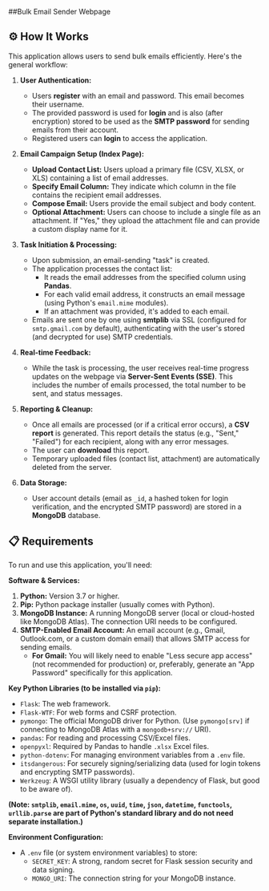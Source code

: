 ##Bulk Email Sender Webpage
## ⚙️ How It Works

This application allows users to send bulk emails efficiently. Here's the general workflow:

1.  **User Authentication:**
    *   Users **register** with an email and password. This email becomes their username.
    *   The provided password is used for **login** and is also (after encryption) stored to be used as the **SMTP password** for sending emails from their account.
    *   Registered users can **login** to access the application.

2.  **Email Campaign Setup (Index Page):**
    *   **Upload Contact List:** Users upload a primary file (CSV, XLSX, or XLS) containing a list of email addresses.
    *   **Specify Email Column:** They indicate which column in the file contains the recipient email addresses.
    *   **Compose Email:** Users provide the email subject and body content.
    *   **Optional Attachment:** Users can choose to include a single file as an attachment. If "Yes," they upload the attachment file and can provide a custom display name for it.

3.  **Task Initiation & Processing:**
    *   Upon submission, an email-sending "task" is created.
    *   The application processes the contact list:
        *   It reads the email addresses from the specified column using **Pandas**.
        *   For each valid email address, it constructs an email message (using Python's `email.mime` modules).
        *   If an attachment was provided, it's added to each email.
    *   Emails are sent one by one using **smtplib** via SSL (configured for `smtp.gmail.com` by default), authenticating with the user's stored (and decrypted for use) SMTP credentials.

4.  **Real-time Feedback:**
    *   While the task is processing, the user receives real-time progress updates on the webpage via **Server-Sent Events (SSE)**. This includes the number of emails processed, the total number to be sent, and status messages.

5.  **Reporting & Cleanup:**
    *   Once all emails are processed (or if a critical error occurs), a **CSV report** is generated. This report details the status (e.g., "Sent," "Failed") for each recipient, along with any error messages.
    *   The user can **download** this report.
    *   Temporary uploaded files (contact list, attachment) are automatically deleted from the server.

6.  **Data Storage:**
    *   User account details (email as `_id`, a hashed token for login verification, and the encrypted SMTP password) are stored in a **MongoDB** database.

## 📋 Requirements

To run and use this application, you'll need:

**Software & Services:**

1.  **Python:** Version 3.7 or higher.
2.  **Pip:** Python package installer (usually comes with Python).
3.  **MongoDB Instance:** A running MongoDB server (local or cloud-hosted like MongoDB Atlas). The connection URI needs to be configured.
4.  **SMTP-Enabled Email Account:** An email account (e.g., Gmail, Outlook.com, or a custom domain email) that allows SMTP access for sending emails.
    *   **For Gmail:** You will likely need to enable "Less secure app access" (not recommended for production) or, preferably, generate an "App Password" specifically for this application.

**Key Python Libraries (to be installed via `pip`):**

*   `Flask`: The web framework.
*   `Flask-WTF`: For web forms and CSRF protection.
*   `pymongo`: The official MongoDB driver for Python. (Use `pymongo[srv]` if connecting to MongoDB Atlas with a `mongodb+srv://` URI).
*   `pandas`: For reading and processing CSV/Excel files.
*   `openpyxl`: Required by Pandas to handle `.xlsx` Excel files.
*   `python-dotenv`: For managing environment variables from a `.env` file.
*   `itsdangerous`: For securely signing/serializing data (used for login tokens and encrypting SMTP passwords).
*   `Werkzeug`: A WSGI utility library (usually a dependency of Flask, but good to be aware of).

**(Note: `smtplib`, `email.mime`, `os`, `uuid`, `time`, `json`, `datetime`, `functools`, `urllib.parse` are part of Python's standard library and do not need separate installation.)**

**Environment Configuration:**

*   A `.env` file (or system environment variables) to store:
    *   `SECRET_KEY`: A strong, random secret for Flask session security and data signing.
    *   `MONGO_URI`: The connection string for your MongoDB instance.
